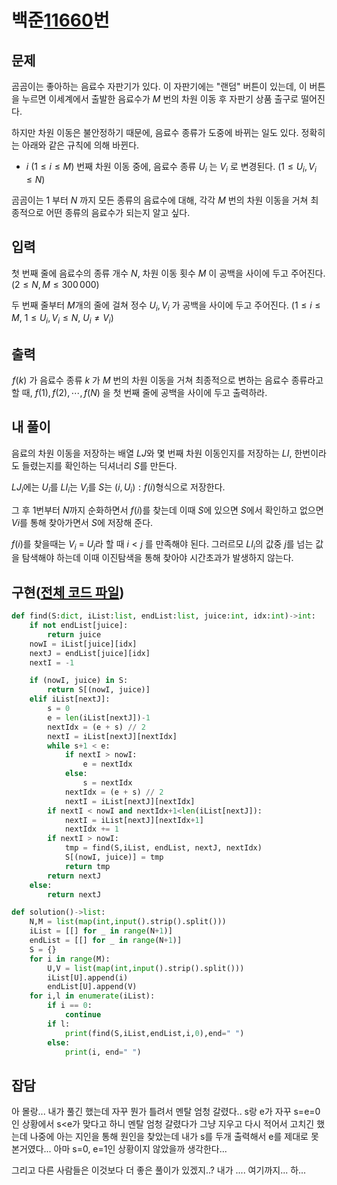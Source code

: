 # 백준[11660](https://www.acmicpc.net/problem/25200)번
## 문제
 곰곰이는 좋아하는 음료수 자판기가 있다. 이 자판기에는 "랜덤" 버튼이 있는데, 이 버튼을 누르면 이세계에서 출발한 음료수가 $M$ 번의 차원 이동 후 자판기 상품 출구로 떨어진다.

하지만 차원 이동은 불안정하기 때문에, 음료수 종류가 도중에 바뀌는 일도 있다. 정확히는 아래와 같은 규칙에 의해 바뀐다.

* $i\ (1 \le i \le M)$ 번째 차원 이동 중에, 음료수 종류 $U_i$ 는 $V_i$ 로 변경된다. $(1 \le U_i, V_i \le N)$ 

곰곰이는 $1$ 부터 $N$ 까지 모든 종류의 음료수에 대해, 각각 $M$ 번의 차원 이동을 거쳐 최종적으로 어떤 종류의 음료수가 되는지 알고 싶다.

## 입력
 첫 번째 줄에 음료수의 종류 개수 $N$, 차원 이동 횟수 $M$ 이 공백을 사이에 두고 주어진다. $(2 \le N, M \le 300\,000)$ 

두 번째 줄부터 $M$개의 줄에 걸쳐 정수 $U_i, V_i$ 가 공백을 사이에 두고 주어진다. $(1 \le i \le M,\ 1 \le U_i, V_i \le N,\ U_i \ne V_i)$ 

## 출력
  $f(k)$ 가 음료수 종류 $k$ 가 $M$ 번의 차원 이동을 거쳐 최종적으로 변하는 음료수 종류라고 할 때, $f(1), f(2), \cdots, f(N)$ 을 첫 번째 줄에 공백을 사이에 두고 출력하라.

## 내 풀이
 음료의 차원 이동을 저장하는 배열 $LJ$와 몇 번째 차원 이동인지를 저장하는 $LI$, 한번이라도 들렸는지를 확인하는 딕셔너리 $S$를 만든다.

$LJ_i$에는 $U_i$를 $LI_i$는 $V_i$를 $S$는 $(i,U_i) : f(i)$형식으로 저장한다.

그 후 $1$번부터 $N$까지 순화하면서 $f(i)$를 찾는데 이때 $S$에 있으면 $S$에서 확인하고 없으면 $Vi$를 통해 찾아가면서 $S$에 저장해 준다.

$f(i)$를 찾을때는 $V_i$ = $U_j$라 할 때 $i<j$ 를 만족해야 된다. 그러르모 $LI_i$의 값중 $j$를 넘는 값을 탐색해야 하는데 이때 이진탐색을 통해 찾아야 시간초과가 발생하지 않는다.

## 구현([전체 코드 파일](/baekjoon/25200곰곰이와자판기/c.py))
``` python
def find(S:dict, iList:list, endList:list, juice:int, idx:int)->int:
	if not endList[juice]:
		return juice
	nowI = iList[juice][idx]
	nextJ = endList[juice][idx]
	nextI = -1

	if (nowI, juice) in S:
		return S[(nowI, juice)]
	elif iList[nextJ]:
		s = 0
		e = len(iList[nextJ])-1
		nextIdx = (e + s) // 2
		nextI = iList[nextJ][nextIdx]
		while s+1 < e:
			if nextI > nowI:
				e = nextIdx
			else:
				s = nextIdx
			nextIdx = (e + s) // 2
			nextI = iList[nextJ][nextIdx]
		if nextI < nowI and nextIdx+1<len(iList[nextJ]):
			nextI = iList[nextJ][nextIdx+1]
			nextIdx += 1
		if nextI > nowI:
			tmp = find(S,iList, endList, nextJ, nextIdx)
			S[(nowI, juice)] = tmp
			return tmp
		return nextJ
	else:
		return nextJ

def solution()->list:
	N,M = list(map(int,input().strip().split()))
	iList = [[] for _ in range(N+1)]
	endList = [[] for _ in range(N+1)]
	S = {}
	for i in range(M):
		U,V = list(map(int,input().strip().split()))
		iList[U].append(i)
		endList[U].append(V)
	for i,l in enumerate(iList):
		if i == 0:
			continue
		if l:
			print(find(S,iList,endList,i,0),end=" ")
		else:
			print(i, end=" ")
```

## 잡담
 아 몰랑... 내가 풀긴 했는데 자꾸 뭔가 틀려서 멘탈 엄청 갈렸다..
 s랑 e가 자꾸 s=e=0인 상황에서 s<e가 맞다고 하니 멘탈 엄청 갈렸다가 그냥 지우고 다시 적어서 고치긴 했는데 나중에 아는 지인을 통해 원인을 찾았는데 내가 s를 두개 출력해서 e를 제대로 못본거였다... 아마 s=0, e=1인 상황이지 않았을까 생각한다...

 그리고 다른 사람들은 이것보다 더 좋은 풀이가 있겠지..? 내가 .... 여기까지... 하...
